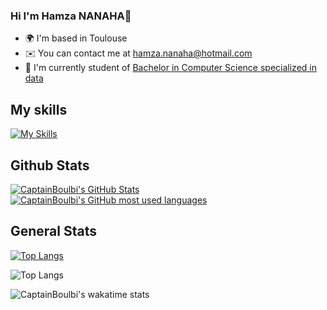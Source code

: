<!--
**CaptainBoulbi/CaptainBoulbi** is a ✨ _special_ ✨ repository because its `README.md` (this file) appears on your GitHub profile.

Here are some ideas to get you started:

- 🔭 I’m currently working on ...
- 🌱 I’m currently learning ...
- 👯 I’m looking to collaborate on ...
- 🤔 I’m looking for help with ...
- 💬 Ask me about ...
- 📫 How to reach me: ...
- 😄 Pronouns: ...
- ⚡ Fun fact: ...
-->

### Hi I'm Hamza NANAHA👋

* 🌍  I'm based in Toulouse
* ✉️  You can contact me at [hamza.nanaha@hotmail.com](mailto:hamza.nanaha@hotmail.com)
* 🚀  I'm currently student of [Bachelor in Computer Science specialized in data](https://www.univ-tlse3.fr/but-specialite-informatique)

## My skills

[![My Skills](https://skillicons.dev/icons?i=html,css,c,cpp,bash,py,java)](https://skillicons.dev)

## Github Stats

<a href="https://github.com/CaptainBoulbi">
  <img src="https://github-readme-stats.vercel.app/api?username=CaptainBoulbi&theme=great-gatsby&show_icons=true" alt="CaptainBoulbi's GitHub Stats" />
  <br>
  <img src="https://github-readme-stats.vercel.app/api/top-langs/?username=CaptainBoulbi&theme=great-gatsby" alt="CaptainBoulbi's GitHub most used languages"/>
</a>

## General Stats

[![Top Langs](https://github-readme-stats.vercel.app/api/wakatime/?username=_n3m0)](https://github.com/captainboulbi/captainboulbi)

![Top Langs](https://github-readme-stats.vercel.app/api/wakatime/?username=_n3m0&theme=great-gatsby&langs_count=64&custom_title=Stats)

![CaptainBoulbi's wakatime stats](https://github-readme-stats.vercel.app/api/wakatime?username=_n3m0&theme=great-gatsby&langs_count=64&custom_title=Coding%20Stats)
